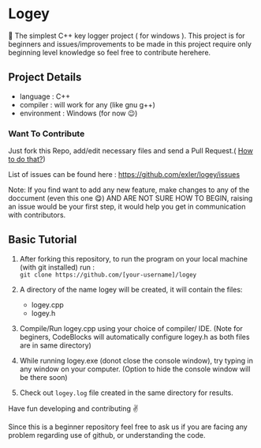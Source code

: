 # Logey
:key: The simplest C++ key logger project ( for windows ).
This project is for beginners and issues/improvements to be made in this project require only beginning level knowledge so feel free to contribute herehere.

## Project Details
 - language : C++
 - compiler : will work for any (like gnu g++)
 - environment : Windows (for now :wink:)

### Want To Contribute
Just fork this Repo, add/edit necessary files and send a Pull Request.( [How to do that?](https://github.com/AliceWonderland/hacktoberfest))

List of issues can be found here : https://github.com/exler/logey/issues 
  
  Note: If you find want to add any new feature, make changes to any of the doccument (even this one :yum:) AND ARE NOT SURE HOW TO BEGIN, 
  raising an issue would be your first step, it would help you get in communication with contributors. 

## Basic Tutorial

1. After forking this repository, to run the program on your local machine (with git installed) run :  
    ` git clone https://github.com/[your-username]/logey `
    
2. A directory of the name logey will be created, it will contain the files:
     * logey.cpp
     * logey.h

3. Compile/Run logey.cpp using your choice of compiler/ IDE.
   (Note for beginers, CodeBlocks will automatically configure logey.h as both files are in same directory)
   
4. While running logey.exe (donot close the console window), try typing in any window on your computer.
   (Option to hide the console window will be there soon)

5. Check out ` logey.log ` file created in the same directory for results.

Have fun developing and contributing :v:

Since this is a beginner repository feel free to ask us if you are facing any problem regarding use of github, or understanding the code.


